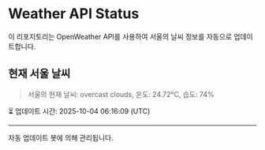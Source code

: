 
# Weather API Status

이 리포지토리는 OpenWeather API를 사용하여 서울의 날씨 정보를 자동으로 업데이트합니다.

## 현재 서울 날씨
> 서울의 현재 날씨: overcast clouds, 온도: 24.72°C, 습도: 74%

⏳ 업데이트 시간: 2025-10-04 06:16:09 (UTC)

---
자동 업데이트 봇에 의해 관리됩니다.
